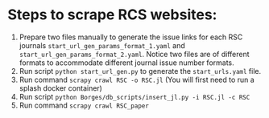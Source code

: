 # Steps to scrape RCS websites:

1. Prepare two files manually to generate the issue links for each RSC journals
`start_url_gen_params_format_1.yaml` and `start_url_gen_params_format_2.yaml`. Notice two files
are of different formats to accommodate different journal issue number formats.
2. Run script `python start_url_gen.py` to generate the `start_urls.yaml` file.
3. Run command `scrapy crawl RSC -o RSC.jl` (You will first need to run a splash docker container)
4. Run script `python Borges/db_scripts/insert_jl.py -i RSC.jl -c RSC`
5. Run command `scrapy crawl RSC_paper`